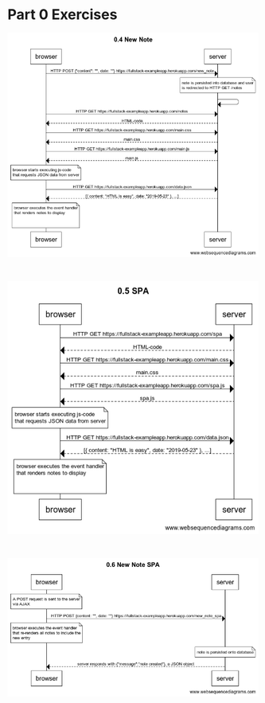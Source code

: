 # **Part 0 Exercises**

!["A HTTP POST request is sent via AJAX and the user is redirected to /notes"](./0.4-new-note.png)

<br/>

!["Browser requests HTTP GET https://fullstack-exampleapp.herokuapp.com/spa. Server sends html to the browser. Browser parses the resource and makes further requests for CSS and javascript files referenced by the html. The javascript file is received and parsed by the browser and a final request is made for a file named data.json, that contains a list of notes, that are rendered onto the DOM"](./0.5-spa.png)

<br/>

!["A HTTP POST request is sent via AJAX, DOM is re-rendered and user receives a json message from the server acknowledging the creation of the resource"](./0.6-new-note-spa.png)
